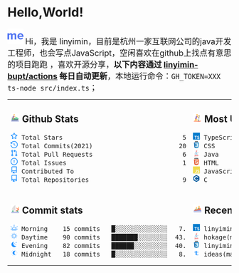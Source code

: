 # Hello,World!

<img src='https://github.com/linyimin-bupt/linyimin-bupt/blob/main/icons/about-dot-me.svg' width="36"/> <font size=4.5>Hi，我是 linyimin，目前是杭州一家互联网公司的java开发工程师，也会写点JavaScript，空闲喜欢在github上找点有意思的项目跑跑 ，喜欢开源分享，**以下内容通过 <a href="https://github.com/linyimin-bupt/linyimin-bupt/actions" target="_blank">linyimin-bupt/actions</a> 每日自动更新**，本地运行命令：`GH_TOKEN=XXX ts-node src/index.ts`；</font>



<table style="table-layout:fixed;width: 100%;">
<tr>
<td style="width: 50%;" valign="top">

## <img src='https://github.com/linyimin-bupt/linyimin-bupt/blob/main/icons/jet-ski.svg' height="20px"> Github Stats

<!-- github stats starts -->
<pre>
<img src='https://github.com/linyimin-bupt/linyimin-bupt/blob/main/icons/total-star.svg' height='16px'> Total Stars                                53
<img src='https://github.com/linyimin-bupt/linyimin-bupt/blob/main/icons/total-commits.svg' height='16px'> Total Commits(2021)                       203
<img src='https://github.com/linyimin-bupt/linyimin-bupt/blob/main/icons/total-prs.svg' height='16px'> Total Pull Requests                        68
<img src='https://github.com/linyimin-bupt/linyimin-bupt/blob/main/icons/total-issue.svg' height='16px'> Total Issues                               14
<img src='https://github.com/linyimin-bupt/linyimin-bupt/blob/main/icons/contributed-to.svg' height='16px'> Contributed To                              4
<img src='https://github.com/linyimin-bupt/linyimin-bupt/blob/main/icons/contributed-to.svg' height='16px'> Total Repositories                         95
</pre>
<!-- github stats ends -->

</td>
<td style="width: 50%;" valign="top">

## <img src='https://github.com/linyimin-bupt/linyimin-bupt/blob/main/icons/sup.svg' height="20px"> Most Used Language

<!-- Most Used Language starts -->
<pre>
<img src='https://github.com/linyimin-bupt/linyimin-bupt/blob/main/icons/typescript-original-wordmark.svg' height='16px' width='16px'> TypeScript       ██████░░░░░░░░░░░░░░░  27.0%
<img src='https://github.com/linyimin-bupt/linyimin-bupt/blob/main/icons/css-original-wordmark.svg' height='16px' width='16px'> CSS              █████░░░░░░░░░░░░░░░░  25.6%
<img src='https://github.com/linyimin-bupt/linyimin-bupt/blob/main/icons/java-original-wordmark.svg' height='16px' width='16px'> Java             █████░░░░░░░░░░░░░░░░  22.7%
<img src='https://github.com/linyimin-bupt/linyimin-bupt/blob/main/icons/html-original-wordmark.svg' height='16px' width='16px'> HTML             ███░░░░░░░░░░░░░░░░░░  13.0%
<img src='https://github.com/linyimin-bupt/linyimin-bupt/blob/main/icons/javascript-original-wordmark.svg' height='16px' width='16px'> JavaScript       ██░░░░░░░░░░░░░░░░░░░   7.9%
<img src='https://github.com/linyimin-bupt/linyimin-bupt/blob/main/icons/c-original-wordmark.svg' height='16px' width='16px'> C                █░░░░░░░░░░░░░░░░░░░░   3.8%
</pre>
<!-- Most Used Language ends -->

</td>
</tr>
<tr></tr>
<tr>
<td style="width: 50%;" valign="top">

## <img src='https://github.com/linyimin-bupt/linyimin-bupt/blob/main/icons/catamaran.svg' height='20px'> Commit stats

<!-- Commit stats starts -->
<pre>
<img src='https://github.com/linyimin-bupt/linyimin-bupt/blob/main/icons/morning.svg' height='16px'> Morning    15 commits   █░░░░░░░░░░░░░░   7.3%
<img src='https://github.com/linyimin-bupt/linyimin-bupt/blob/main/icons/daytime.svg' height='16px'> Daytime    90 commits   ███████░░░░░░░░  43.9%
<img src='https://github.com/linyimin-bupt/linyimin-bupt/blob/main/icons/evening.svg' height='16px'> Evening    82 commits   ██████░░░░░░░░░  40.0%
<img src='https://github.com/linyimin-bupt/linyimin-bupt/blob/main/icons/midnight.svg' height='16px'> Midnight   18 commits   █░░░░░░░░░░░░░░   8.8%
</pre>
<!-- Commit stats ends -->

</td>
<td style="width: 50%;" valign="top">

## <img src='https://github.com/linyimin-bupt/linyimin-bupt/blob/main/icons/rafting.svg' height='20px'> Recent Pushed

<!-- Recent Pushed starts -->
<pre>
<img src='https://github.com/linyimin-bupt/linyimin-bupt/blob/main/icons/typescript-original-wordmark.svg' height='16px' width='16px'> linyimin-bupt(main)          1 files   4/6/2021
<img src='https://github.com/linyimin-bupt/linyimin-bupt/blob/main/icons/java-original-wordmark.svg' height='16px' width='16px'> hokage(master)               1 files   4/5/2021
<img src='https://github.com/linyimin-bupt/linyimin-bupt/blob/main/icons/css-original-wordmark.svg' height='16px' width='16px'> linyimin.github.io(master)  93 files 11/14/2020
<img src='https://github.com/linyimin-bupt/linyimin-bupt/blob/main/icons/text-original-wordmark.svg' height='16px' width='16px'> ideas(master)                1 files  6/27/2020
</pre>
<!-- Recent Pushed ends -->
</td>
</tr>
</table>